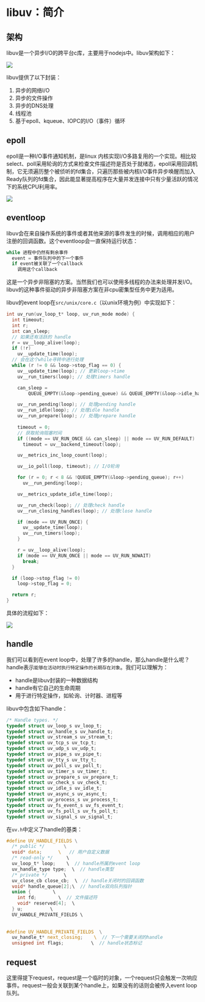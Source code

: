 # libuv：简介

## 架构

libuv是一个异步I/O的跨平台c库，主要用于nodejs中。libuv架构如下：

![](image/image-20230220183448342_e9gJg2rprC.png)

libuv提供了以下封装：

1.  异步的网络I/O
2.  异步的文件操作
3.  异步的DNS处理
4.  线程池
5.  基于epoll、kqueue、IOPC的I/O（事件）循环

## epoll

epoll是一种I/O事件通知机制，是linux 内核实现I/O多路复用的一个实现。相比较select、poll采用轮询的方式来检查文件描述符是否处于就绪态，epoll采用回调机制，它无须遍历整个被侦听的fd集合，只遍历那些被内核I/O事件异步唤醒而加入Ready队列的fd集合，因此能显著提高程序在大量并发连接中只有少量活跃的情况下的系统CPU利用率。

![](image/v2-14e0536d872474b0851b62572b732e39_1440w_HHl0NQup.webp)

## eventloop

libuv会在来自操作系统的事件或者其他来源的事件发生的时候，调用相应的用户注册的回调函数。这个eventloop会一直保持运行状态：

```c
while 进程中仍然有剩余事件
  event = 事件队列中的下一个事件
  if event被关联了一个callback
    调用这个callback
```

这是一个异步非阻塞的方案。当然我们也可以使用多线程的办法来处理并发I/O。libuv的这种事件驱动的异步非阻塞方案在非cpu密集型任务中更为适用。

libuv的event loop在`src/unix/core.c`（以unix环境为例）中实现如下：

```c
int uv_run(uv_loop_t* loop, uv_run_mode mode) {
  int timeout;
  int r;
  int can_sleep;
  // 如果还有活跃的 handle
  r = uv__loop_alive(loop);
  if (!r)
    uv__update_time(loop);
  // 会在这个while寻转中进行处理
  while (r != 0 && loop->stop_flag == 0) {
    uv__update_time(loop); // 更新loop->time
    uv__run_timers(loop); // 处理timers handle

    can_sleep =
        QUEUE_EMPTY(&loop->pending_queue) && QUEUE_EMPTY(&loop->idle_handles);

    uv__run_pending(loop); // 处理pending handle
    uv__run_idle(loop); // 处理idle handle
    uv__run_prepare(loop); // 处理prepare handle
    
    timeout = 0;
    // 获取轮询阻塞时间
    if ((mode == UV_RUN_ONCE && can_sleep) || mode == UV_RUN_DEFAULT)
      timeout = uv__backend_timeout(loop);

    uv__metrics_inc_loop_count(loop);

    uv__io_poll(loop, timeout); // I/O轮询

    for (r = 0; r < 8 && !QUEUE_EMPTY(&loop->pending_queue); r++)
      uv__run_pending(loop);

    uv__metrics_update_idle_time(loop);

    uv__run_check(loop); // 处理check handle
    uv__run_closing_handles(loop); // 处理close handle

    if (mode == UV_RUN_ONCE) {
      uv__update_time(loop);
      uv__run_timers(loop);
    }

    r = uv__loop_alive(loop);
    if (mode == UV_RUN_ONCE || mode == UV_RUN_NOWAIT)
      break;
  }

  if (loop->stop_flag != 0)
    loop->stop_flag = 0;

  return r;
}

```

具体的流程如下：

![](image/loop_iteration_xAoS2_LzvW.png)

## handle

我们可以看到在event loop中，处理了许多的handle，那么handle是什么呢？handle表示`能够在活动时执行特定操作的长期存在对象`。我们可以理解为：

-   handle是libuv封装的一种数据结构
-   handle有它自己的生命周期
-   用于进行特定操作，如轮询、计时器、进程等

libuv中包含如下handle：

```c
/* Handle types. */
typedef struct uv_loop_s uv_loop_t;
typedef struct uv_handle_s uv_handle_t;
typedef struct uv_stream_s uv_stream_t;
typedef struct uv_tcp_s uv_tcp_t;
typedef struct uv_udp_s uv_udp_t;
typedef struct uv_pipe_s uv_pipe_t;
typedef struct uv_tty_s uv_tty_t;
typedef struct uv_poll_s uv_poll_t;
typedef struct uv_timer_s uv_timer_t;
typedef struct uv_prepare_s uv_prepare_t;
typedef struct uv_check_s uv_check_t;
typedef struct uv_idle_s uv_idle_t;
typedef struct uv_async_s uv_async_t;
typedef struct uv_process_s uv_process_t;
typedef struct uv_fs_event_s uv_fs_event_t;
typedef struct uv_fs_poll_s uv_fs_poll_t;
typedef struct uv_signal_s uv_signal_t;
```

在`uv.h`中定义了handle的基类：

```c
#define UV_HANDLE_FIELDS \
  /* public */       \
  void* data;      \   // 用户自定义数据
  /* read-only */     \  
  uv_loop_t* loop;    \  // handle所属的event loop
  uv_handle_type type;  \  // handle类型
  /* private */      \  
  uv_close_cb close_cb;  \  // handle关闭时的回调函数
  void* handle_queue[2];\  // handle双向队列指针
  union {        \
    int fd;        \  // 文件描述符
    void* reserved[4];  \
  } u;          \
  UV_HANDLE_PRIVATE_FIELDS \
      
      
#define UV_HANDLE_PRIVATE_FIELDS  \
  uv_handle_t* next_closing;    \  // 下一个需要关闭的handle
  unsigned int flags;          \  // handle状态标记
```

## request

这里得提下request，request是一个临时的对象，一个request只会触发一次响应事件。request一般会关联到某个handle上，如果没有的话则会被传入event loop队列。
